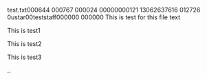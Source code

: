 test.txt                                                                                            000644  000767  000024  00000000121 13062637616 012726  0                                                                                                    ustar 00test                            staff                           000000  000000                                                                                                                                                                         This is test for this file text

This is test1

This is test2

This is test3

..
                                                                                                                                                                                                                                                                                                                                                                                                                                                                                                                                                                                                                                                                                                                                                                                                                                                                                                                                                                                                                                                                                                                                                                                                                                                                                                                                                                                                                                                                                                               